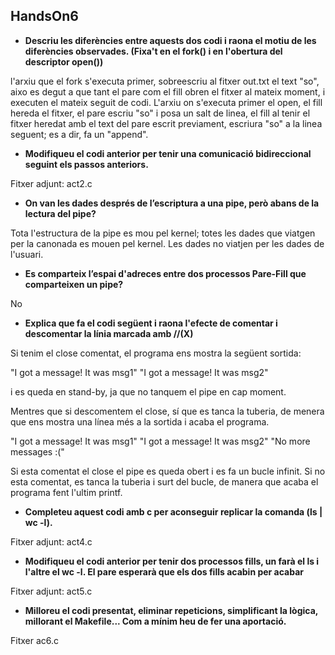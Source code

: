 ## HandsOn6

* **Descriu les diferències entre aquests dos codi i raona el motiu de les diferències observades. (Fixa't en el fork() i en l'obertura del descriptor open())**

l'arxiu que el fork s'executa primer, sobreescriu al fitxer out.txt el text "so", aixo es degut a que tant el pare com el fill obren el fitxer al mateix moment, i executen el mateix seguit de codi. L'arxiu on s'executa primer el open, el fill hereda el fitxer, el pare escriu "so" i posa un salt de linea, el fill al tenir el fitxer heredat amb el text del pare escrit previament, escriura "so" a la linea seguent; es  a dir, fa un "append".

* **Modifiqueu el codi anterior per tenir una comunicació bidireccional seguint els passos anteriors.**

Fitxer adjunt: act2.c

*  **On van les dades després de l’escriptura a una pipe, però abans de la lectura del pipe?**

Tota l'estructura de la pipe es mou pel kernel; totes les dades que viatgen per la canonada es mouen pel kernel. Les dades no viatjen per les dades de l'usuari.

* **Es comparteix l’espai d'adreces entre dos processos Pare-Fill que comparteixen un pipe?**

No

* **Explica que fa el codi següent i raona l'efecte de comentar i descomentar la línia marcada amb //(X)**

Si tenim el close comentat, el programa ens mostra la següent sortida:

"I got a message! It was msg1"
"I got a message! It was msg2"

i es queda en stand-by, ja que no tanquem el pipe en cap moment.

Mentres que si descomentem el close, sí que es tanca la tuberia, de menera que ens mostra una línea més a la sortida i acaba el programa.

"I got a message! It was msg1"
"I got a message! It was msg2"
"No more messages :("

Si esta comentat el close el pipe es queda obert i es fa un bucle infinit. Si no esta comentat, es tanca la tuberia i surt del bucle, de manera que acaba el programa fent l'ultim printf.

* **Completeu aquest codi amb c per aconseguir replicar la comanda (ls | wc -l).**

Fitxer adjunt: act4.c

* **Modifiqueu el codi anterior per tenir dos processos fills, un farà el ls i l'altre el wc -l. El pare esperarà que els dos fills acabin per acabar**

Fitxer adjunt: act5.c

* **Milloreu el codi presentat, eliminar repeticions, simplificant la lògica, millorant el Makefile... Com a mínim heu de fer una aportació.**

Fitxer ac6.c